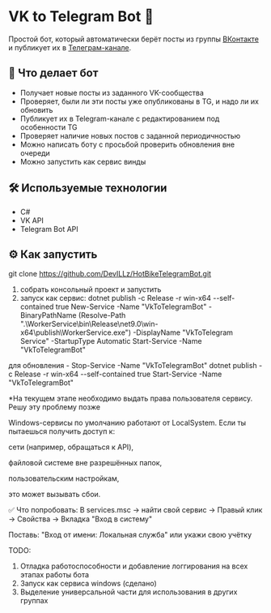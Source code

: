 # VK to Telegram Bot 🚀

Простой бот, который автоматически берёт посты из группы [ВКонтакте](https://vk.com/goryachievelomany) и публикует их в [Телеграм-канале]([#](https://t.me/HotBikeYar)).

## 🧠 Что делает бот

- Получает новые посты из заданного VK-сообщества
- Проверяет, были ли эти посты уже опубликованы в TG, и надо ли их обновить
- Публикует их в Telegram-канале с редактированием под особенности TG
- Проверяет наличие новых постов с заданной периодичностью
- Можно написать боту с просьбой проверить обновления вне очереди
- Можно запустить как сервис винды

## 🛠️ Используемые технологии

- С# 
- VK API
- Telegram Bot API

## ⚙️ Как запустить

   git clone https://github.com/DevILLz/HotBikeTelegramBot.git
   1. собрать консольный проект и запустить
   2. запуск как сервис:
   dotnet publish -c Release -r win-x64 --self-contained true
   New-Service -Name "VkToTelegramBot" -BinaryPathName (Resolve-Path ".\WorkerService\bin\Release\net9.0\win-x64\publish\WorkerService.exe") -DisplayName "VkToTelegram Service" -StartupType Automatic
   Start-Service -Name "VkToTelegramBot"
   
   для обновления -
   Stop-Service -Name "VkToTelegramBot"
   dotnet publish -c Release -r win-x64 --self-contained true
   Start-Service -Name "VkToTelegramBot"

   *На текущем этапе необходимо выдать права пользователя сервису. Решу эту проблему позже

   Windows-сервисы по умолчанию работают от LocalSystem.
   Если ты пытаешься получить доступ к:
   
   сети (например, обращаться к API),
   
   файловой системе вне разрешённых папок,
   
   пользовательским настройкам,
   
   это может вызывать сбои.
   
   ✅ Что попробовать:
   В services.msc → найти свой сервис → Правый клик → Свойства → Вкладка "Вход в систему"
   
   Поставь: "Вход от имени: Локальная служба" или укажи свою учётку

TODO: 
1) Отладка работоспособности и добавление логгирования на всех этапах работы бота
2) Запуск как сервиса windows (сделано)
3) Выделение универсальной части для использования в других группах
